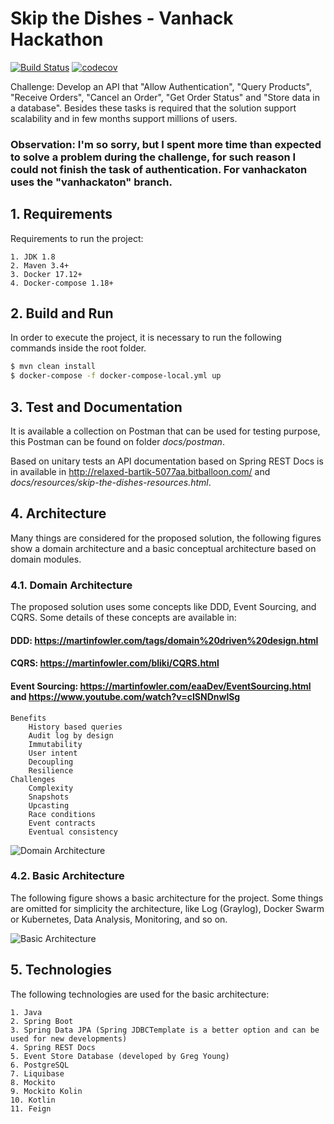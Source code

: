 # Skip the Dishes - Vanhack Hackathon

[![Build Status](https://travis-ci.org/bbranquinho/skip-the-dishes.svg?branch=master)](https://travis-ci.org/bbranquinho/skip-the-dishes) [![codecov](https://codecov.io/gh/bbranquinho/skip-the-dishes/branch/master/graph/badge.svg)](https://codecov.io/gh/bbranquinho/skip-the-dishes)

Challenge: Develop an API that "Allow Authentication", "Query Products", "Receive Orders", "Cancel an Order", "Get Order Status" and "Store data in a database". Besides these tasks is required that the solution support scalability and in few months support millions of users.  
  
### **Observation: I'm so sorry, but I spent more time than expected to solve a problem during the challenge, for such reason I could not finish the task of authentication. For vanhackaton uses the "vanhackaton" branch.** 

## 1. Requirements

Requirements to run the project:

    1. JDK 1.8
    2. Maven 3.4+
    3. Docker 17.12+
    4. Docker-compose 1.18+

## 2. Build and Run

In order to execute the project, it is necessary to run the following commands inside the root folder.

```sh
$ mvn clean install
$ docker-compose -f docker-compose-local.yml up
```

## 3. Test and Documentation

It is available a collection on Postman that can be used for testing purpose, this Postman can be found on folder *docs/postman*. 

Based on unitary tests an API documentation based on Spring REST Docs is in available in http://relaxed-bartik-5077aa.bitballoon.com/ and *docs/resources/skip-the-dishes-resources.html*.

## 4. Architecture

Many things are considered for the proposed solution, the following figures show a domain architecture and a basic conceptual architecture based on domain modules.

### 4.1. Domain Architecture

The proposed solution uses some concepts like DDD, Event Sourcing, and CQRS. Some details of these concepts are available in:

  #### DDD: https://martinfowler.com/tags/domain%20driven%20design.html
  #### CQRS: https://martinfowler.com/bliki/CQRS.html
  #### Event Sourcing: https://martinfowler.com/eaaDev/EventSourcing.html and https://www.youtube.com/watch?v=cISNDnwlSg
    Benefits
        History based queries
        Audit log by design
        Immutability
        User intent
        Decoupling
        Resilience
    Challenges
        Complexity
        Snapshots
        Upcasting
        Race conditions
        Event contracts
        Eventual consistency

![Domain Architecture](https://user-images.githubusercontent.com/1013619/37637807-8a7c911e-2be8-11e8-9a09-71091317f36a.png)

### 4.2. Basic Architecture

The following figure shows a basic architecture for the project. Some things are omitted for simplicity the architecture, like Log (Graylog), Docker Swarm or Kubernetes, Data Analysis, Monitoring, and so on.

![Basic Architecture](https://user-images.githubusercontent.com/1013619/37944917-0263b764-3154-11e8-830c-5644490113f1.png)

## 5. Technologies

The following technologies are used for the basic architecture: 

    1. Java
    2. Spring Boot
    3. Spring Data JPA (Spring JDBCTemplate is a better option and can be used for new developments)
    4. Spring REST Docs
    5. Event Store Database (developed by Greg Young)
    6. PostgreSQL
    7. Liquibase
    8. Mockito
    9. Mockito Kolin
    10. Kotlin
    11. Feign
